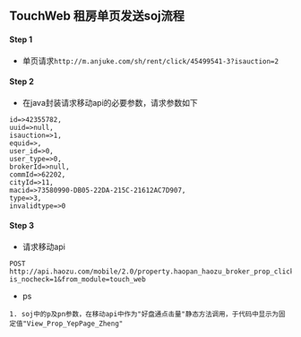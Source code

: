 ## TouchWeb 租房单页发送soj流程

#### Step 1

* 单页请求`http://m.anjuke.com/sh/rent/click/45499541-3?isauction=2`

#### Step 2

* 在java封装请求移动api的必要参数，请求参数如下

```
id=>42355782,
uuid=>null,
isauction=>1,
equid=>,
user_id=>0,
user_type=>0,
brokerId=>null,
commId=>62202,
cityId=>11,
macid=>73580990-DB05-22DA-215C-21612AC7D907,
type=>3,
invalidtype=>0
```

#### Step 3

* 请求移动api

```
POST http://api.haozu.com/mobile/2.0/property.haopan_haozu_broker_prop_click?is_nocheck=1&from_module=touch_web
```

* ps

```
1. soj中的p及pn参数，在移动api中作为"好盘通点击量"静态方法调用，于代码中显示为固定值"View_Prop_YepPage_Zheng"
```

